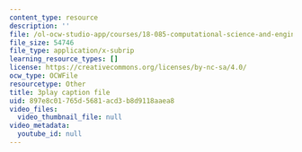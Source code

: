 ```yaml
---
content_type: resource
description: ''
file: /ol-ocw-studio-app/courses/18-085-computational-science-and-engineering-i-fall-2008/897e8c01765d5681acd3b8d9118aaea8_4ctngXQrmDc.vtt
file_size: 54746
file_type: application/x-subrip
learning_resource_types: []
license: https://creativecommons.org/licenses/by-nc-sa/4.0/
ocw_type: OCWFile
resourcetype: Other
title: 3play caption file
uid: 897e8c01-765d-5681-acd3-b8d9118aaea8
video_files:
  video_thumbnail_file: null
video_metadata:
  youtube_id: null
---
```

